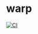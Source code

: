 # warp

[![CI](https://github.com/warpdl/warp/actions/workflows/ci.yml/badge.svg)](https://github.com/warpdl/warp/actions/workflows/ci.yml)
